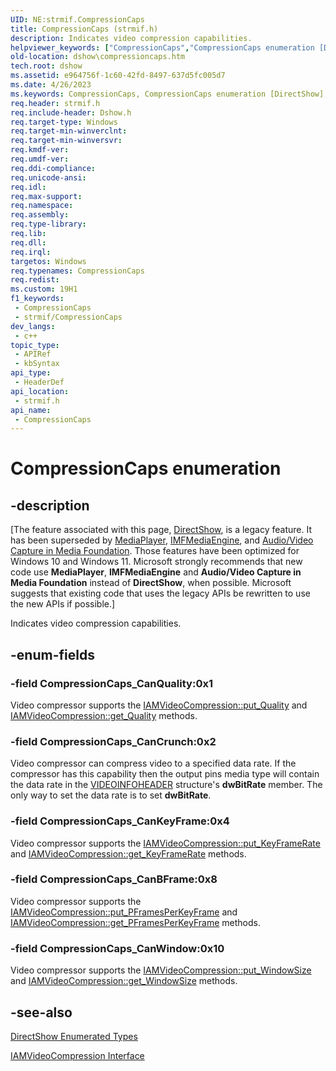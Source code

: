 ```yaml
---
UID: NE:strmif.CompressionCaps
title: CompressionCaps (strmif.h)
description: Indicates video compression capabilities.
helpviewer_keywords: ["CompressionCaps","CompressionCaps enumeration [DirectShow]","CompressionCapsEnumeration","CompressionCaps_CanBFrame","CompressionCaps_CanCrunch","CompressionCaps_CanKeyFrame","CompressionCaps_CanQuality","CompressionCaps_CanWindow","dshow.compressioncaps","strmif/CompressionCaps","strmif/CompressionCaps_CanBFrame","strmif/CompressionCaps_CanCrunch","strmif/CompressionCaps_CanKeyFrame","strmif/CompressionCaps_CanQuality","strmif/CompressionCaps_CanWindow"]
old-location: dshow\compressioncaps.htm
tech.root: dshow
ms.assetid: e964756f-1c60-42fd-8497-637d5fc005d7
ms.date: 4/26/2023
ms.keywords: CompressionCaps, CompressionCaps enumeration [DirectShow], CompressionCapsEnumeration, CompressionCaps_CanBFrame, CompressionCaps_CanCrunch, CompressionCaps_CanKeyFrame, CompressionCaps_CanQuality, CompressionCaps_CanWindow, dshow.compressioncaps, strmif/CompressionCaps, strmif/CompressionCaps_CanBFrame, strmif/CompressionCaps_CanCrunch, strmif/CompressionCaps_CanKeyFrame, strmif/CompressionCaps_CanQuality, strmif/CompressionCaps_CanWindow
req.header: strmif.h
req.include-header: Dshow.h
req.target-type: Windows
req.target-min-winverclnt: 
req.target-min-winversvr: 
req.kmdf-ver: 
req.umdf-ver: 
req.ddi-compliance: 
req.unicode-ansi: 
req.idl: 
req.max-support: 
req.namespace: 
req.assembly: 
req.type-library: 
req.lib: 
req.dll: 
req.irql: 
targetos: Windows
req.typenames: CompressionCaps
req.redist: 
ms.custom: 19H1
f1_keywords:
 - CompressionCaps
 - strmif/CompressionCaps
dev_langs:
 - c++
topic_type:
 - APIRef
 - kbSyntax
api_type:
 - HeaderDef
api_location:
 - strmif.h
api_name:
 - CompressionCaps
---
```


# CompressionCaps enumeration


## -description

\[The feature associated with this page, [DirectShow](/windows/win32/directshow/directshow), is a legacy feature. It has been superseded by [MediaPlayer](/uwp/api/Windows.Media.Playback.MediaPlayer), [IMFMediaEngine](/windows/win32/api/mfmediaengine/nn-mfmediaengine-imfmediaengine), and [Audio/Video Capture in Media Foundation](windows/win32/medfound/audio-video-capture-in-media-foundation). Those features have been optimized for Windows 10 and Windows 11. Microsoft strongly recommends that new code use **MediaPlayer**, **IMFMediaEngine** and **Audio/Video Capture in Media Foundation** instead of **DirectShow**, when possible. Microsoft suggests that existing code that uses the legacy APIs be rewritten to use the new APIs if possible.\]

Indicates video compression capabilities.

## -enum-fields

### -field CompressionCaps_CanQuality:0x1

Video compressor supports the <a href="/windows/desktop/api/strmif/nf-strmif-iamvideocompression-put_quality">IAMVideoCompression::put_Quality</a> and <a href="/windows/desktop/api/strmif/nf-strmif-iamvideocompression-get_quality">IAMVideoCompression::get_Quality</a> methods.

### -field CompressionCaps_CanCrunch:0x2

Video compressor can compress video to a specified data rate. If the compressor has this capability then the output pins media type will contain the data rate in the <a href="/previous-versions/windows/desktop/api/amvideo/ns-amvideo-videoinfoheader">VIDEOINFOHEADER</a> structure's <b>dwBitRate</b> member. The only way to set the data rate is to set <b>dwBitRate</b>.

### -field CompressionCaps_CanKeyFrame:0x4

Video compressor supports the <a href="/windows/desktop/api/strmif/nf-strmif-iamvideocompression-put_keyframerate">IAMVideoCompression::put_KeyFrameRate</a> and <a href="/windows/desktop/api/strmif/nf-strmif-iamvideocompression-get_keyframerate">IAMVideoCompression::get_KeyFrameRate</a> methods.

### -field CompressionCaps_CanBFrame:0x8

Video compressor supports the <a href="/windows/desktop/api/strmif/nf-strmif-iamvideocompression-put_pframesperkeyframe">IAMVideoCompression::put_PFramesPerKeyFrame</a> and <a href="/windows/desktop/api/strmif/nf-strmif-iamvideocompression-get_pframesperkeyframe">IAMVideoCompression::get_PFramesPerKeyFrame</a> methods.

### -field CompressionCaps_CanWindow:0x10

Video compressor supports the <a href="/windows/desktop/api/strmif/nf-strmif-iamvideocompression-put_windowsize">IAMVideoCompression::put_WindowSize</a> and <a href="/windows/desktop/api/strmif/nf-strmif-iamvideocompression-get_windowsize">IAMVideoCompression::get_WindowSize</a> methods.

## -see-also

<a href="/windows/desktop/DirectShow/directshow-enumerated-types">DirectShow Enumerated Types</a>



<a href="/windows/desktop/api/strmif/nn-strmif-iamvideocompression">IAMVideoCompression Interface</a>
